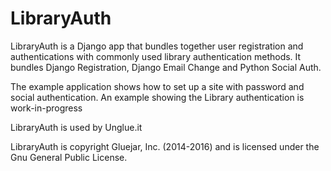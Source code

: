 # LibraryAuth

LibraryAuth is a Django app that bundles together user registration and authentications with commonly used library authentication methods. It bundles Django Registration, Django Email Change and Python Social Auth.

The example application shows how to set up a site with password and social authentication. An example showing the Library authentication is work-in-progress

LibraryAuth is used by Unglue.it

LibraryAuth is copyright Gluejar, Inc. (2014-2016) and is licensed under the Gnu General Public License.